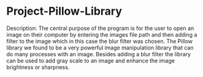 # Project-Pillow-Library
Description:  The central purpose of the program is for the user to open an image on their computer by entering the images file path and then adding a filter to the image which in this case the blur filter was chosen. The Pillow library we found to be a very powerful image manipulation library that can do many processes with an image. Besides adding a blur filter the library can be used to add gray scale to an image and enhance the image brightness or sharpness.
